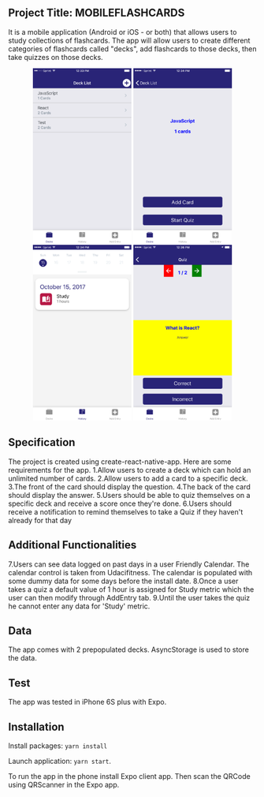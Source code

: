 ## Project Title:   MOBILEFLASHCARDS

It is a mobile application (Android or iOS - or both) that allows users to study collections of flashcards. The app will allow users to create different categories of flashcards called "decks", add flashcards to those decks, then take quizzes on those decks.


<p align="center">
  <img src="images/home.PNG" width="200"/>
  <img src="images/deck.PNG" width="200"/>
  <img src="images/add_entry.PNG" width="200"/>
    <img src="images/quiz.PNG" width="200"/>
</p>

## Specification
The project is created using create-react-native-app. Here are some requirements for the app.
1.Allow users to create a deck which can hold an unlimited number of cards.
2.Allow users to add a card to a specific deck.
3.The front of the card should display the question.
4.The back of the card should display the answer.
5.Users should be able to quiz themselves on a specific deck and receive a score once they're done.
6.Users should receive a notification to remind themselves to take a Quiz if they haven't already for that day
## Additional Functionalities
7.Users can see data logged on past days in a user Friendly Calendar. The calendar control is taken from Udacifitness. The calendar is populated with some dummy data
for some days before the install date.
8.Once a user takes a quiz a default value of 1 hour  is assigned for Study metric which the user can then modify through AddEntry tab.
9.Until the user takes the quiz he cannot enter any data for 'Study' metric.

## Data
The app comes with 2 prepopulated decks. AsyncStorage is used to store the data.
## Test
The app was tested in iPhone 6S plus with Expo.

## Installation

Install packages: `yarn install`

Launch application: `yarn start`.

To run the app in the phone install Expo client app. Then scan the QRCode using QRScanner in the Expo app.
